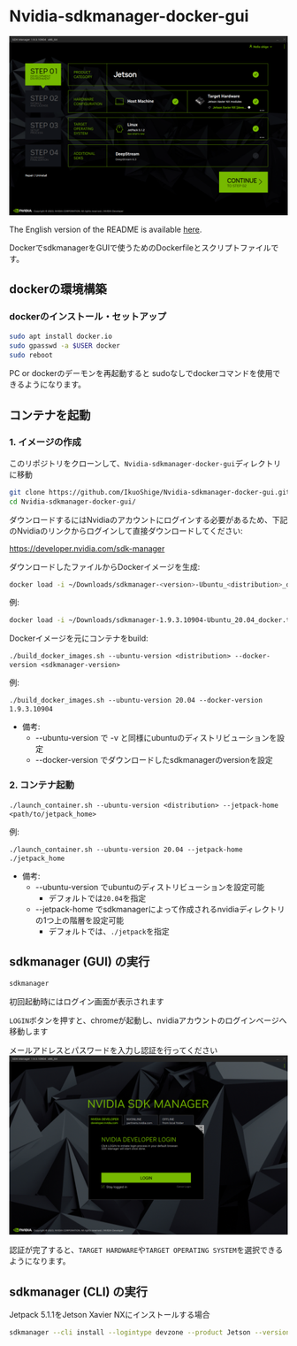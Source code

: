 # Nvidia-sdkmanager-docker-gui

<img src="./img/sdkmanager_home.png">

The English version of the README is available [here](https://github.com/IkuoShige/Nvidia-sdkmanager-docker-gui/blob/main/README_EN.md).

DockerでsdkmanagerをGUIで使うためのDockerfileとスクリプトファイルです。

## dockerの環境構築

### dockerのインストール・セットアップ
```bash
sudo apt install docker.io
sudo gpasswd -a $USER docker
sudo reboot
```

PC or dockerのデーモンを再起動すると  sudoなしでdockerコマンドを使用できるようになります。

## コンテナを起動

### 1. イメージの作成

このリポジトリをクローンして、`Nvidia-sdkmanager-docker-gui`ディレクトリに移動
```bash
git clone https://github.com/IkuoShige/Nvidia-sdkmanager-docker-gui.git
cd Nvidia-sdkmanager-docker-gui/
```

ダウンロードするにはNvidiaのアカウントにログインする必要があるため、下記のNvidiaのリンクからログインして直接ダウンロードしてください:

https://developer.nvidia.com/sdk-manager

ダウンロードしたファイルからDockerイメージを生成:
```bash
docker load -i ~/Downloads/sdkmanager-<version>-Ubuntu_<distribution>_docker.tar.gz
```

例:
```bash
docker load -i ~/Downloads/sdkmanager-1.9.3.10904-Ubuntu_20.04_docker.tar.gz
```

Dockerイメージを元にコンテナをbuild:
```shell
./build_docker_images.sh --ubuntu-version <distribution> --docker-version <sdkmanager-version>
```

例:
```shell
./build_docker_images.sh --ubuntu-version 20.04 --docker-version 1.9.3.10904
```

* 備考:
  * --ubuntu-version で -v と同様にubuntuのディストリビューションを設定
  * --docker-version でダウンロードしたsdkmanagerのversionを設定

### 2. コンテナ起動
```shell
./launch_container.sh --ubuntu-version <distribution> --jetpack-home <path/to/jetpack_home>
```
例:
```shell
./launch_container.sh --ubuntu-version 20.04 --jetpack-home ./jetpack_home
```

* 備考:
  * --ubuntu-version でubuntuのディストリビューションを設定可能
    * デフォルトでは`20.04`を指定
  * --jetpack-home でsdkmanagerによって作成されるnvidiaディレクトリの1つ上の階層を設定可能
    * デフォルトでは、`./jetpack`を指定

## sdkmanager (GUI) の実行

```bash
sdkmanager
```

初回起動時にはログイン画面が表示されます

`LOGIN`ボタンを押すと、chromeが起動し、nvidiaアカウントのログインベージへ移動します

メールアドレスとパスワードを入力し認証を行ってください
<img src="./img/sdkmanager_login.png">

認証が完了すると、`TARGET HARDWARE`や`TARGET OPERATING SYSTEM`を選択できるようになります。

## sdkmanager (CLI) の実行

Jetpack 5.1.1をJetson Xavier NXにインストールする場合
```bash
sdkmanager --cli install --logintype devzone --product Jetson --version 5.1.1 --targetos Linux --host --target JETSON_XAVIER_NX_TARGETS --flash all --additionalsdk 'DeepStream 6.2'
```
